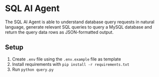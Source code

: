# SQL AI Agent
The SQL AI Agent is able to understand database query requests in natural language, generate relevant SQL queries to query a MySQL database and return the query data rows as JSON-formatted output. 

## Setup
1. Create `.env` file using the `.env.example` file as template
2. Install requirements with `pip install -r requirements.txt`
3. Run `python query.py` 